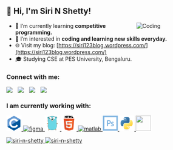 <h2 align="left">👋 Hi, I'm Siri N Shetty!</h2>
<img align="right" img width="32%" alt="Coding" width="400" src="https://miro.medium.com/max/1400/1*qdAW1TjCN57h1lbuuzvchg.gif">

- 🌱 I’m currently learning **competitive programming.**
- 👀 I’m interested in **coding and learning new skills everyday.**
- 🌐 Visit my blog: [https://siri123blog.wordpress.com/](https://siri123blog.wordpress.com/)
- 🎓 Studying CSE at PES University, Bengaluru.

<h3 align="left">Connect with me:</h3>

[<img align="left" width="30px" src="https://cdn.jsdelivr.net/npm/simple-icons@v3/icons/instagram.svg" />][instagram]
[<img align="left" width="30px" src="https://cdn.jsdelivr.net/npm/simple-icons@v3/icons/telegram.svg"/>][telegram]
[<img align="left" width="30px" src="https://cdn.jsdelivr.net/npm/simple-icons@v3/icons/gmail.svg" />][email]
[<img align="left" width="30px" src="https://cdn.jsdelivr.net/npm/simple-icons@v3/icons/discord.svg" />][discord]

[instagram]: https://instagram.com/siri_naren
[telegram]: https://t.me/sirayo_6
[email]: mailto:sirishetty.narendra@gmail.com
[discord]: https://discord.com/users/sirayo#6689
<br>

<h3 align="left">I am currently working with:</h3>
<p align="left"> <a href="https://www.cprogramming.com/" target="_blank" rel="noreferrer"> <img src="https://raw.githubusercontent.com/devicons/devicon/master/icons/c/c-original.svg" alt="c" width="40" height="40"/> </a> <a href="https://www.figma.com/" target="_blank" rel="noreferrer"> <img src="https://www.vectorlogo.zone/logos/figma/figma-icon.svg" alt="figma" width="40" height="40"/> </a> <a href="https://golang.org" target="_blank" rel="noreferrer"> <img src="https://raw.githubusercontent.com/devicons/devicon/master/icons/go/go-original.svg" alt="go" width="40" height="40"/> </a> <a href="https://www.w3.org/html/" target="_blank" rel="noreferrer"> <img src="https://raw.githubusercontent.com/devicons/devicon/master/icons/html5/html5-original-wordmark.svg" alt="html5" width="40" height="40"/> </a> <a href="https://www.mathworks.com/" target="_blank" rel="noreferrer"> <img src="https://upload.wikimedia.org/wikipedia/commons/2/21/Matlab_Logo.png" alt="matlab" width="40" height="40"/> </a> <a href="https://www.photoshop.com/en" target="_blank" rel="noreferrer"> <img src="https://raw.githubusercontent.com/devicons/devicon/master/icons/photoshop/photoshop-line.svg" alt="photoshop" width="40" height="40"/> </a> <a href="https://www.python.org" target="_blank" rel="noreferrer"> <img src="https://raw.githubusercontent.com/devicons/devicon/master/icons/python/python-original.svg" alt="python" width="40" height="40"/> </a> <a href="https://www.wordpress.com" target="_blank" rel="noreferrer"> <img src="https://upload.wikimedia.org/wikipedia/commons/9/98/WordPress_blue_logo.svg" width="40" height="40"> </p>


<img width="49%" src="https://github-readme-stats.vercel.app/api?username=siri-n-shetty&theme=dracula" alt="siri-n-shetty" /> <img width="49%" src="https://github-readme-streak-stats.herokuapp.com?user=siri-n-shetty&theme=dracula&border_radius=10&fire=DD2727" alt="siri-n-shetty" />

<!---
siri-n-shetty/siri-n-shetty is a ✨ special ✨ repository because its `README.md` (this file) appears on your GitHub profile.
You can click the Preview link to take a look at your changes.
--->
